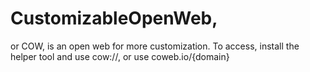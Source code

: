 # CustomizableOpenWeb,
or COW, is an open web for more customization. To access, install the helper tool and use cow://, or use coweb.io/{domain}
